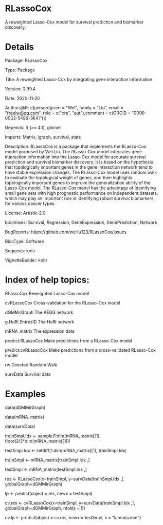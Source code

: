 # RLassoCox
A reweighted Lasso-Cox model for survival prediction and biomarker discovery.

# Details
Package: RLassoCox

Type: Package

Title: A reweighted Lasso-Cox by integrating gene interaction information

Version: 0.99.4

Date: 2020-11-20

Authors@R: c(person(given = "Wei", family = "Liu", email = "freelw@qq.com", role = c("cre", "aut"),comment = c(ORCID = "0000-0002-5496-3641")))

Depends: R (>= 4.1), glmnet

Imports: Matrix, igraph, survival, stats

Description: RLassoCox is a package that implements the RLasso-Cox model proposed by Wei Liu. The RLasso-Cox model integrates gene interaction information into the Lasso-Cox model for accurate survival prediction and survival biomarker discovery. It is based on the hypothesis that topologically important genes in the gene interaction network tend to have stable expression changes. The RLasso-Cox model uses random walk to evaluate the topological weight of genes, and then highlights topologically important genes to improve the generalization ability of the Lasso-Cox model. The RLasso-Cox model has the advantage of identifying small gene sets with high prognostic performance on independent datasets, which may play an important role in identifying robust survival biomarkers for various cancer types.

License: Artistic-2.0

biocViews: Survival, Regression, GeneExpression, GenePrediction, Network

BugReports: https://github.com/weiliu123/RLassoCox/issues

BiocType: Software

Suggests: knitr

VignetteBuilder: knitr

# Index of help topics:
RLassoCox Reweighted Lasso-Cox model

cvRLassoCox Cross-validation for the RLasso-Cox model

dGMMirGraph The KEGG network

g.HuRI.EntrezID The HuRI network

mRNA_matrix The expression data

predict.RLassoCox Make predictions from a RLasso-Cox model

predict.cvRLassoCox Make predictions from a cross-validated RLasso-Cox model

rw Directed Random Walk

survData Survival data

# Examples
data(dGMMirGraph)

data(mRNA_matrix)

data(survData)

trainSmpl.Idx <- sample(1:dim(mRNA_matrix)[1], floor(2/3*dim(mRNA_matrix)[1]))

testSmpl.Idx <- setdiff(1:dim(mRNA_matrix)[1], trainSmpl.Idx)

trainSmpl <- mRNA_matrix[trainSmpl.Idx ,]

testSmpl <- mRNA_matrix[testSmpl.Idx ,]

res <- RLassoCox(x=trainSmpl, y=survData[trainSmpl.Idx ,], globalGraph=dGMMirGraph) 

lp <- predict(object = res, newx = testSmpl)

cv.res <- cvRLassoCox(x=trainSmpl, y=survData[trainSmpl.Idx ,], globalGraph=dGMMirGraph, nfolds = 5) 

cv.lp <- predict(object = cv.res, newx = testSmpl, s = "lambda.min")
